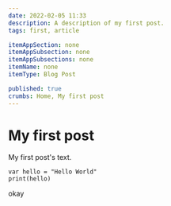 ```yaml
---
date: 2022-02-05 11:33
description: A description of my first post.
tags: first, article

itemAppSection: none
itemAppSubsection: none
itemAppSubsections: none
itemName: none
itemType: Blog Post

published: true
crumbs: Home, My first post
---
```

# My first post

My first post's text.


```
var hello = "Hello World"
print(hello)
```

okay
